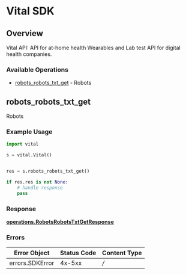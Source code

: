 # Vital SDK


## Overview

Vital API: API for at-home health Wearables and Lab test API for digital health companies.

### Available Operations

* [robots_robots_txt_get](#robots_robots_txt_get) - Robots

## robots_robots_txt_get

Robots

### Example Usage

```python
import vital

s = vital.Vital()


res = s.robots_robots_txt_get()

if res.res is not None:
    # handle response
    pass
```


### Response

**[operations.RobotsRobotsTxtGetResponse](../../models/operations/robotsrobotstxtgetresponse.md)**
### Errors

| Error Object    | Status Code     | Content Type    |
| --------------- | --------------- | --------------- |
| errors.SDKError | 4x-5xx          | */*             |
